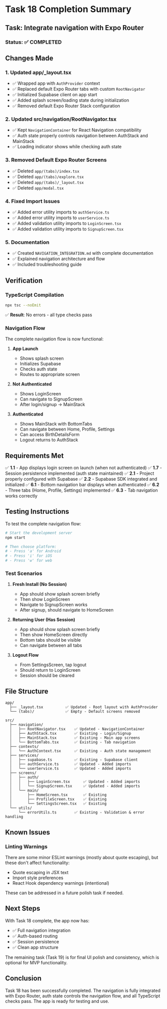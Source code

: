 # Task 18 Completion Summary

## Task: Integrate navigation with Expo Router

### Status: ✅ COMPLETED

## Changes Made

### 1. Updated app/_layout.tsx
- ✅ Wrapped app with `AuthProvider` context
- ✅ Replaced default Expo Router tabs with custom `RootNavigator`
- ✅ Initialized Supabase client on app start
- ✅ Added splash screen/loading state during initialization
- ✅ Removed default Expo Router Stack configuration

### 2. Updated src/navigation/RootNavigator.tsx
- ✅ Kept `NavigationContainer` for React Navigation compatibility
- ✅ Auth state properly controls navigation between AuthStack and MainStack
- ✅ Loading indicator shows while checking auth state

### 3. Removed Default Expo Router Screens
- ✅ Deleted `app/(tabs)/index.tsx`
- ✅ Deleted `app/(tabs)/explore.tsx`
- ✅ Deleted `app/(tabs)/_layout.tsx`
- ✅ Deleted `app/modal.tsx`

### 4. Fixed Import Issues
- ✅ Added error utility imports to `authService.ts`
- ✅ Added error utility imports to `userService.ts`
- ✅ Added validation utility imports to `LoginScreen.tsx`
- ✅ Added validation utility imports to `SignupScreen.tsx`

### 5. Documentation
- ✅ Created `NAVIGATION_INTEGRATION.md` with complete documentation
- ✅ Explained navigation architecture and flow
- ✅ Included troubleshooting guide

## Verification

### TypeScript Compilation
```bash
npx tsc --noEmit
```
✅ **Result**: No errors - all type checks pass

### Navigation Flow
The complete navigation flow is now functional:

1. **App Launch**
   - Shows splash screen
   - Initializes Supabase
   - Checks auth state
   - Routes to appropriate screen

2. **Not Authenticated**
   - Shows LoginScreen
   - Can navigate to SignupScreen
   - After login/signup → MainStack

3. **Authenticated**
   - Shows MainStack with BottomTabs
   - Can navigate between Home, Profile, Settings
   - Can access BirthDetailsForm
   - Logout returns to AuthStack

## Requirements Met

✅ **1.1** - App displays login screen on launch (when not authenticated)
✅ **1.7** - Session persistence implemented (auth state maintained)
✅ **2.1** - Project properly configured with Supabase
✅ **2.2** - Supabase SDK integrated and initialized
✅ **6.1** - Bottom navigation bar displays when authenticated
✅ **6.2** - Three tabs (Home, Profile, Settings) implemented
✅ **6.3** - Tab navigation works correctly

## Testing Instructions

To test the complete navigation flow:

```bash
# Start the development server
npm start

# Then choose platform:
# - Press 'a' for Android
# - Press 'i' for iOS  
# - Press 'w' for web
```

### Test Scenarios

1. **Fresh Install (No Session)**
   - App should show splash screen briefly
   - Then show LoginScreen
   - Navigate to SignupScreen works
   - After signup, should navigate to HomeScreen

2. **Returning User (Has Session)**
   - App should show splash screen briefly
   - Then show HomeScreen directly
   - Bottom tabs should be visible
   - Can navigate between all tabs

3. **Logout Flow**
   - From SettingsScreen, tap logout
   - Should return to LoginScreen
   - Session should be cleared

## File Structure

```
app/
  ├── _layout.tsx          ✅ Updated - Root layout with AuthProvider
  └── (tabs)/              ✅ Empty - Default screens removed

src/
  ├── navigation/
  │   ├── RootNavigator.tsx    ✅ Updated - NavigationContainer
  │   ├── AuthStack.tsx        ✅ Existing - Login/Signup
  │   ├── MainStack.tsx        ✅ Existing - Main app screens
  │   └── BottomTabs.tsx       ✅ Existing - Tab navigation
  ├── contexts/
  │   └── AuthContext.tsx      ✅ Existing - Auth state management
  ├── services/
  │   ├── supabase.ts          ✅ Existing - Supabase client
  │   ├── authService.ts       ✅ Updated - Added imports
  │   └── userService.ts       ✅ Updated - Added imports
  ├── screens/
  │   ├── auth/
  │   │   ├── LoginScreen.tsx      ✅ Updated - Added imports
  │   │   └── SignupScreen.tsx     ✅ Updated - Added imports
  │   └── main/
  │       ├── HomeScreen.tsx       ✅ Existing
  │       ├── ProfileScreen.tsx    ✅ Existing
  │       └── SettingsScreen.tsx   ✅ Existing
  └── utils/
      └── errorUtils.ts        ✅ Existing - Validation & error handling
```

## Known Issues

### Linting Warnings
There are some minor ESLint warnings (mostly about quote escaping), but these don't affect functionality:
- Quote escaping in JSX text
- Import style preferences
- React Hook dependency warnings (intentional)

These can be addressed in a future polish task if needed.

## Next Steps

With Task 18 complete, the app now has:
- ✅ Full navigation integration
- ✅ Auth-based routing
- ✅ Session persistence
- ✅ Clean app structure

The remaining task (Task 19) is for final UI polish and consistency, which is optional for MVP functionality.

## Conclusion

Task 18 has been successfully completed. The navigation is fully integrated with Expo Router, auth state controls the navigation flow, and all TypeScript checks pass. The app is ready for testing and use.
